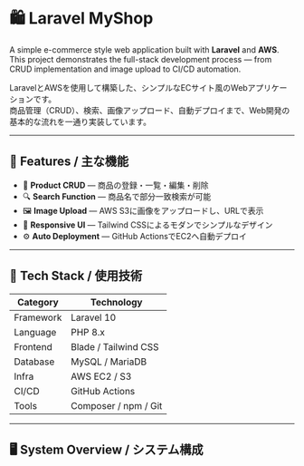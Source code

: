 # 🛍️ Laravel MyShop

A simple e-commerce style web application built with **Laravel** and **AWS**.  
This project demonstrates the full-stack development process — from CRUD implementation and image upload to CI/CD automation.

LaravelとAWSを使用して構築した、シンプルなECサイト風のWebアプリケーションです。  
商品管理（CRUD）、検索、画像アップロード、自動デプロイまで、Web開発の基本的な流れを一通り実装しています。

---

## 🚀 Features / 主な機能

- 🧩 **Product CRUD** — 商品の登録・一覧・編集・削除  
- 🔍 **Search Function** — 商品名で部分一致検索が可能  
- 🖼️ **Image Upload** — AWS S3に画像をアップロードし、URLで表示  
- 🎨 **Responsive UI** — Tailwind CSSによるモダンでシンプルなデザイン  
- ⚙️ **Auto Deployment** — GitHub ActionsでEC2へ自動デプロイ

---

## 🧱 Tech Stack / 使用技術

| Category | Technology |
|-----------|-------------|
| Framework | Laravel 10 |
| Language | PHP 8.x |
| Frontend | Blade / Tailwind CSS |
| Database | MySQL / MariaDB |
| Infra | AWS EC2 / S3 |
| CI/CD | GitHub Actions |
| Tools | Composer / npm / Git |

---

## 🖥️ System Overview / システム構成

